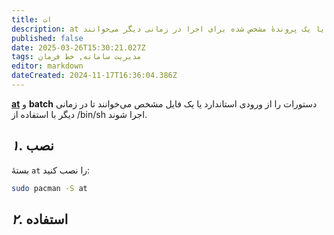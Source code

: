 ```yaml
---
title: ات
description: at فرمان‌ها را از ورودی استاندارد یا یک پروندهٔ مشخص شده برای اجرا در زمانی دیگر می‌خوانند.
published: false
date: 2025-03-26T15:30:21.027Z
tags: مدیریت سامانه, خط فرمان
editor: markdown
dateCreated: 2024-11-17T16:36:04.386Z
---
```


[**at**](https://salsa.debian.org/debian/at) و **batch** دستورات را از ورودی استاندارد یا یک فایل مشخص می‌خوانند تا در زمانی دیگر با استفاده از /bin/sh اجرا شوند.

## *۱*. نصب

بستهٔ `at` را نصب کنید:

```bash
sudo pacman -S at
```

## *۲*. استفاده 